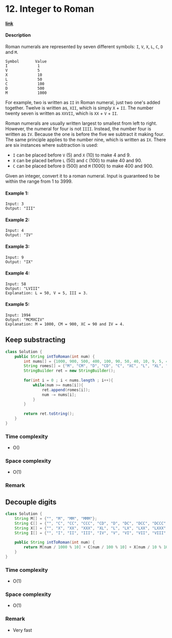 # 12. Integer to Roman

#### [link](https://leetcode.com/problems/integer-to-roman/)

#### Description
Roman numerals are represented by seven different symbols: `I`, `V`, `X`, `L`, `C`, `D` and `M`.

```
Symbol       Value
I             1
V             5
X             10
L             50
C             100
D             500
M             1000
```

For example, two is written as `II` in Roman numeral, just two one's added together. Twelve is written as, `XII`, which is simply `X` + `II`. The number twenty seven is written as `XXVII`, which is `XX` + `V` + `II`.

Roman numerals are usually written largest to smallest from left to right. However, the numeral for four is not `IIII`. Instead, the number four is written as `IV`. Because the one is before the five we subtract it making four. The same principle applies to the number nine, which is written as `IX`. There are six instances where subtraction is used:

* `I` can be placed before `V` (5) and `X` (10) to make 4 and 9. 
* `X` can be placed before `L` (50) and `C` (100) to make 40 and 90. 
* `C` can be placed before `D` (500) and `M` (1000) to make 400 and 900.

Given an integer, convert it to a roman numeral. Input is guaranteed to be within the range from 1 to 3999.

#### Example 1:
```
Input: 3
Output: "III"
```
#### Example 2:
```
Input: 4
Output: "IV"
```
#### Example 3:
```
Input: 9
Output: "IX"
```
#### Example 4:
```
Input: 58
Output: "LVIII"
Explanation: L = 50, V = 5, III = 3.
```
#### Example 5:
```
Input: 1994
Output: "MCMXCIV"
Explanation: M = 1000, CM = 900, XC = 90 and IV = 4.
```

## Keep substracting
```java
class Solution {
    public String intToRoman(int num) {
        int nums[] = {1000, 900, 500, 400, 100, 90, 50, 40, 10, 9, 5, 4, 1};
        String romes[] = {"M", "CM", "D", "CD", "C", "XC", "L", "XL", "X", "IX", "V", "IV", "I"};
        StringBuilder ret = new StringBuilder();
        
        for(int i = 0 ; i < nums.length ; i++){
            while(num >= nums[i]){
                ret.append(romes[i]);
                num -= nums[i];
            }
        }
        
        return ret.toString();
    }
}
```
### Time complexity
* O()
### Space complexity
* O(1)
### Remark

## Decouple digits
```java
class Solution {
    String M[] = {"", "M", "MM", "MMM"};
    String C[] = {"", "C", "CC", "CCC", "CD", "D", "DC", "DCC", "DCCC", "CM"};
    String X[] = {"", "X", "XX", "XXX", "XL", "L", "LX", "LXX", "LXXX", "XC"};
    String I[] = {"", "I", "II", "III", "IV", "V", "VI", "VII", "VIII", "IX"};
    
    public String intToRoman(int num) {
        return M[num / 1000 % 10] + C[num / 100 % 10] + X[num / 10 % 10] + I[num % 10];
    }
}
```
### Time complexity
* O(1)
### Space complexity
* O(1)
### Remark
* Very fast